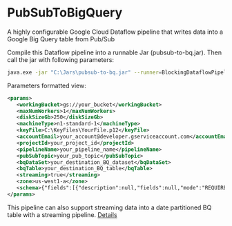 # PubSubToBigQuery
A highly configurable Google Cloud Dataflow pipeline that writes data into a Google Big Query table from Pub/Sub

Compile this Dataflow pipeline into a runnable Jar (pubsub-to-bq.jar). Then call the jar with following parameters:

```bash
java.exe -jar "C:\Jars\pubsub-to-bq.jar" --runner=BlockingDataflowPipelineRunner --params="<params><workingBucket>gs://your_bucket</workingBucket><maxNumWorkers>1</maxNumWorkers><diskSizeGb>250</diskSizeGb><machineType>n1-standard-1</machineType><keyFile>C:\KeyFiles\YourFile.p12</keyFile><accountEmail>your_account@developer.gserviceaccount.com</accountEmail><projectId>your_project_id</projectId><pipelineName>your_pipeline_name</pipelineName><pubSubTopic>your_pub_topic</pubSubTopic><bqDataSet>your_destination_BQ_dataset</bqDataSet><bqTable>your_destination_BQ_table</bqTable><streaming>true</streaming><zone>us-west1-a</zone><schema>{"fields":[{"description":null,"fields":null,"mode":"REQUIRED","name":"Student_Name","type":"STRING","ETag":null}],"ETag":null}</schema></params>"
```
Parameters formatted view:
```xml
<params>
   <workingBucket>gs://your_bucket</workingBucket>
   <maxNumWorkers>1</maxNumWorkers>
   <diskSizeGb>250</diskSizeGb>
   <machineType>n1-standard-1</machineType>
   <keyFile>C:\KeyFiles\YourFile.p12</keyFile>
   <accountEmail>your_account@developer.gserviceaccount.com</accountEmail>
   <projectId>your_project_id</projectId>
   <pipelineName>your_pipeline_name</pipelineName>
   <pubSubTopic>your_pub_topic</pubSubTopic>
   <bqDataSet>your_destination_BQ_dataset</bqDataSet>
   <bqTable>your_destination_BQ_table</bqTable>
   <streaming>true</streaming>
   <zone>us-west1-a</zone>
   <schema>{"fields":[{"description":null,"fields":null,"mode":"REQUIRED","name":"Student_Name","type":"STRING","ETag":null}],"ETag":null}</schema>
</params>
```

This pipeline can also support streaming data into a date partitioned BQ table with a streaming pipeline. [Details](http://meethassan.net/2017/08/07/streaming-writes-into-a-date-partitioned-bigquery-table-using-a-dataflow-streaming-pipeline/)
